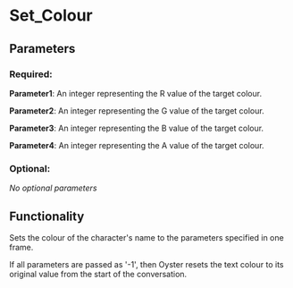 # Set_Colour

## Parameters

### Required:

**Parameter1**: An integer representing the R value of the target colour.

**Parameter2**: An integer representing the G value of the target colour.

**Parameter3**: An integer representing the B value of the target colour.

**Parameter4**: An integer representing the A value of the target colour.

### Optional:

*No optional parameters*

## Functionality

Sets the colour of the character's name to the parameters specified in one frame.

If all parameters are passed as '-1', then Oyster resets the text colour to its original value from the start of the conversation.